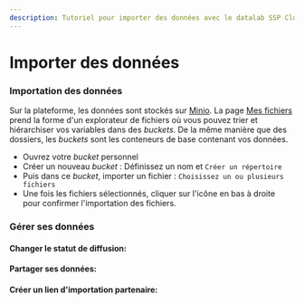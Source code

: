 ```yaml
---
description: Tutoriel pour importer des données avec le datalab SSP Cloud.
---
```


# Importer des données

### Importation des données

Sur la plateforme, les données sont stockés sur [Minio](https://min.io/). La page [Mes fichiers](https://datalab.sspcloud.fr/mes-fichiers/) prend la forme d'un explorateur de fichiers où vous pouvez trier et hiérarchiser vos variables dans des _buckets_. De la même manière que des dossiers, les _buckets_ sont les conteneurs de base contenant vos données. 

* Ouvrez votre _bucket_ personnel
* Créer un nouveau _bucket_ : Définissez un nom et `Créer un répertoire`
* Puis dans ce _bucket_, importer un fichier : `Choisissez un ou plusieurs fichiers`
* Une fois les fichiers sélectionnés, cliquer sur l'icône en bas à droite pour confirmer l'importation des fichiers.

### Gérer ses données

#### Changer le statut de diffusion:

#### Partager ses données:

#### Créer un lien d'importation partenaire:









